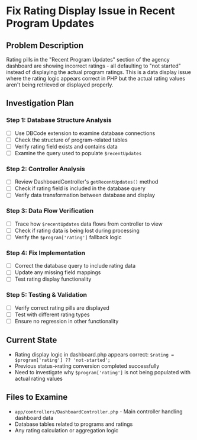 # Fix Rating Display Issue in Recent Program Updates

## Problem Description
Rating pills in the "Recent Program Updates" section of the agency dashboard are showing incorrect ratings - all defaulting to "not started" instead of displaying the actual program ratings. This is a data display issue where the rating logic appears correct in PHP but the actual rating values aren't being retrieved or displayed properly.

## Investigation Plan

### Step 1: Database Structure Analysis
- [ ] Use DBCode extension to examine database connections
- [ ] Check the structure of program-related tables
- [ ] Verify rating field exists and contains data
- [ ] Examine the query used to populate `$recentUpdates`

### Step 2: Controller Analysis  
- [ ] Review DashboardController's `getRecentUpdates()` method
- [ ] Check if rating field is included in the database query
- [ ] Verify data transformation between database and display

### Step 3: Data Flow Verification
- [ ] Trace how `$recentUpdates` data flows from controller to view
- [ ] Check if rating data is being lost during processing
- [ ] Verify the `$program['rating']` fallback logic

### Step 4: Fix Implementation
- [ ] Correct the database query to include rating data
- [ ] Update any missing field mappings
- [ ] Test rating display functionality

### Step 5: Testing & Validation
- [ ] Verify correct rating pills are displayed
- [ ] Test with different rating types
- [ ] Ensure no regression in other functionality

## Current State
- Rating display logic in dashboard.php appears correct: `$rating = $program['rating'] ?? 'not-started';`
- Previous status→rating conversion completed successfully
- Need to investigate why `$program['rating']` is not being populated with actual rating values

## Files to Examine
- `app/controllers/DashboardController.php` - Main controller handling dashboard data
- Database tables related to programs and ratings
- Any rating calculation or aggregation logic
